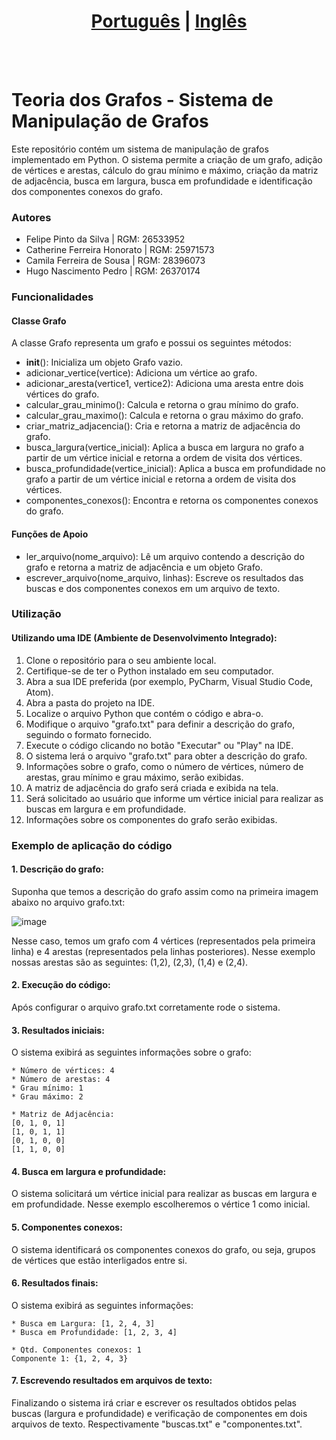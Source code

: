 # <div align="center"><a href="/README.md">Português</a> | <a href="/README_EN.md">Inglês</a></div>
<br><br>
# Teoria dos Grafos - Sistema de Manipulação de Grafos
Este repositório contém um sistema de manipulação de grafos implementado em Python. O sistema permite a criação de um grafo, adição de vértices e arestas, cálculo do grau mínimo e máximo, criação da matriz de adjacência, busca em largura, busca em profundidade e identificação dos componentes conexos do grafo.

### Autores
* Felipe Pinto da Silva | RGM: 26533952
* Catherine Ferreira Honorato | RGM: 25971573
* Camila Ferreira de Sousa | RGM: 28396073
* Hugo Nascimento Pedro | RGM: 26370174

### Funcionalidades
#### Classe Grafo
A classe Grafo representa um grafo e possui os seguintes métodos:

* __init__(): Inicializa um objeto Grafo vazio.
* adicionar_vertice(vertice): Adiciona um vértice ao grafo.
* adicionar_aresta(vertice1, vertice2): Adiciona uma aresta entre dois vértices do grafo.
* calcular_grau_minimo(): Calcula e retorna o grau mínimo do grafo.
* calcular_grau_maximo(): Calcula e retorna o grau máximo do grafo.
* criar_matriz_adjacencia(): Cria e retorna a matriz de adjacência do grafo.
* busca_largura(vertice_inicial): Aplica a busca em largura no grafo a partir de um vértice inicial e retorna a ordem de visita dos vértices.
* busca_profundidade(vertice_inicial): Aplica a busca em profundidade no grafo a partir de um vértice inicial e retorna a ordem de visita dos vértices.
* componentes_conexos(): Encontra e retorna os componentes conexos do grafo.

#### Funções de Apoio
* ler_arquivo(nome_arquivo): Lê um arquivo contendo a descrição do grafo e retorna a matriz de adjacência e um objeto Grafo.
* escrever_arquivo(nome_arquivo, linhas): Escreve os resultados das buscas e dos componentes conexos em um arquivo de texto.

### Utilização
#### Utilizando uma IDE (Ambiente de Desenvolvimento Integrado):

1. Clone o repositório para o seu ambiente local.
2. Certifique-se de ter o Python instalado em seu computador.
3. Abra a sua IDE preferida (por exemplo, PyCharm, Visual Studio Code, Atom).
4. Abra a pasta do projeto na IDE.
5. Localize o arquivo Python que contém o código e abra-o.
6. Modifique o arquivo "grafo.txt" para definir a descrição do grafo, seguindo o formato fornecido.
7. Execute o código clicando no botão "Executar" ou "Play" na IDE.
8. O sistema lerá o arquivo "grafo.txt" para obter a descrição do grafo.
9. Informações sobre o grafo, como o número de vértices, número de arestas, grau mínimo e grau máximo, serão exibidas.
10. A matriz de adjacência do grafo será criada e exibida na tela.
11. Será solicitado ao usuário que informe um vértice inicial para realizar as buscas em largura e em profundidade.
12. Informações sobre os componentes do grafo serão exibidas.

### Exemplo de aplicação do código
#### 1. Descrição do grafo:
Suponha que temos a descrição do grafo assim como na primeira imagem abaixo no arquivo grafo.txt:

![image](https://github.com/shiroikenshi/graph-manipulation-system/assets/131435772/1d83eef9-2d81-4727-a706-630e5e07c5c6)

Nesse caso, temos um grafo com 4 vértices (representados pela primeira linha) e 4 arestas (representados pela linhas posteriores). Nesse exemplo nossas arestas são as seguintes: (1,2), (2,3), (1,4) e (2,4).
#### 2. Execução do código:
Após configurar o arquivo grafo.txt corretamente rode o sistema.

#### 3. Resultados iniciais:
O sistema exibirá as seguintes informações sobre o grafo:
```
* Número de vértices: 4
* Número de arestas: 4
* Grau mínimo: 1
* Grau máximo: 2

* Matriz de Adjacência:
[0, 1, 0, 1]
[1, 0, 1, 1]
[0, 1, 0, 0]
[1, 1, 0, 0]
```
#### 4. Busca em largura e profundidade:
O sistema solicitará um vértice inicial para realizar as buscas em largura e em profundidade. Nesse exemplo escolheremos o vértice 1 como inicial.

#### 5. Componentes conexos:
O sistema identificará os componentes conexos do grafo, ou seja, grupos de vértices que estão interligados entre si.

#### 6. Resultados finais:
O sistema exibirá as seguintes informações:
```
* Busca em Largura: [1, 2, 4, 3]
* Busca em Profundidade: [1, 2, 3, 4]

* Qtd. Componentes conexos: 1
Componente 1: {1, 2, 4, 3}
```
#### 7. Escrevendo resultados em arquivos de texto:
Finalizando o sistema irá criar e escrever os resultados obtidos pelas buscas (largura e profundidade) e verificação de componentes em dois arquivos de texto. Respectivamente "buscas.txt" e "componentes.txt".
